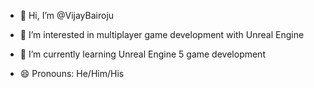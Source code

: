 - 👋 Hi, I’m @VijayBairoju
- 👀 I’m interested in multiplayer game development with Unreal Engine
- 🌱 I’m currently learning Unreal Engine 5 game development

- 😄 Pronouns: He/Him/His

<!---
VijayBairoju/VijayBairoju is a ✨ special ✨ repository because its `README.md` (this file) appears on your GitHub profile.
You can click the Preview link to take a look at your changes.
--->
